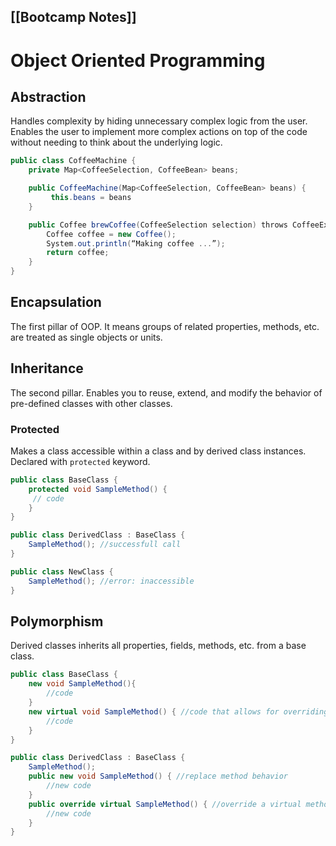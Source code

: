 [[Bootcamp Notes]]
---
# Object Oriented Programming
## Abstraction
Handles complexity by hiding unnecessary complex logic from the user. 
Enables the user to implement more complex actions on top of the code without
needing to think about the underlying logic.

```csharp
public class CoffeeMachine {
    private Map<CoffeeSelection, CoffeeBean> beans;

    public CoffeeMachine(Map<CoffeeSelection, CoffeeBean> beans) { 
         this.beans = beans
    }

    public Coffee brewCoffee(CoffeeSelection selection) throws CoffeeException {
        Coffee coffee = new Coffee();
        System.out.println(“Making coffee ...”);
        return coffee;
    }
}
```

## Encapsulation
The first pillar of OOP. It means groups of related properties, methods, etc. are treated as single objects or units.
## Inheritance 
The second pillar. Enables you to reuse, extend, and modify the behavior of pre-defined
classes with other classes.

### Protected
Makes a class accessible within a class and by derived class instances. Declared with `protected` keyword.
```csharp
public class BaseClass {
	protected void SampleMethod() {
	 // code
	}
}

public class DerivedClass : BaseClass {
	SampleMethod(); //successfull call
}

public class NewClass {
	SampleMethod(); //error: inaccessible
}
```

## Polymorphism
Derived classes inherits all properties, fields, methods, etc. from a base class.
```csharp
public class BaseClass {
	new void SampleMethod(){
		//code
	}
	new virtual void SampleMethod() { //code that allows for overriding
		//code
	}
}

public class DerivedClass : BaseClass {
	SampleMethod();
	public new void SampleMethod() { //replace method behavior
		//new code
	} 
	public override virtual SampleMethod() { //override a virtual method
		//new code
	}
}
```